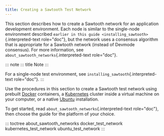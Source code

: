 ```yaml
---
title: Creating a Sawtooth Test Network
---
```


This section describes how to create a Sawtooth network for an
application development environment. Each node is similar to the
single-node environment described
`earlier in this guide <installing_sawtooth>`{.interpreted-text
role="doc"}, but the network uses a consensus algorithm that is
appropriate for a Sawtooth network (instead of Devmode consensus). For
more information, see `about_sawtooth_networks`{.interpreted-text
role="doc"}.

::: note
::: title
Note
:::

For a single-node test environment, see
`installing_sawtooth`{.interpreted-text role="doc"}.
:::

Use the procedures in this section to create a Sawtooth test network
using prebuilt [Docker](https://www.docker.com/) containers, a
[Kubernetes](https://kubernetes.io) cluster inside a virtual machine on
your computer, or a native [Ubuntu](https://www.ubuntu.com/)
installation.

To get started, read `about_sawtooth_networks`{.interpreted-text
role="doc"}, then choose the guide for the platform of your choice.

::: toctree
about_sawtooth_networks docker_test_network kubernetes_test_network
ubuntu_test_network
:::
